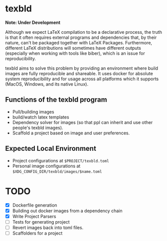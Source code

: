 # texbld

**Note: Under Development**

Although we expect LaTeX compilation to be a declarative process, the truth is
that it often requires external programs and dependencies that, by their nature,
can't be packaged together with LaTeX Packages. Furthermore, different LaTeX
distributions will sometimes have different outputs (especially when working
with tools like biber), which is an issue for reproducibility.

texbld aims to solve this problem by providing an environment where build images
are fully reproducible and shareable. It uses docker for absolute system
reproducibility and for usage across all platforms which it supports (MacOS,
Windows, and its native Linux).

## Functions of the texbld program

- Pull/building images
- build/watch latex templates
- Dependency solver for images (so that ppl can inherit and use other people's
  texbld images).
- Scaffold a project based on image and user preferences.

## Expected Local Environment

- Project configurations at `$PROJECT/texbld.toml`
- Personal image configurations at `$XDG_CONFIG_DIR/texbld/images/$name.toml`

# TODO

- [x] Dockerfile generation
- [x] Building out docker images from a dependency chain
- [x] Write Project Parsers
- [ ] Tests for generating project
- [ ] Revert images back into toml files.
- [ ] Scaffolders for a project
